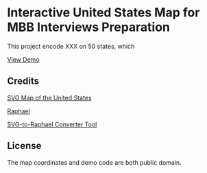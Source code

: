 # Interactive United States Map for MBB Interviews Preparation
This project encode XXX on 50 states, which

[View Demo](http://robflaherty.github.io/us-map-raphael/demo/demo-animated.html) 

## Credits
[SVG Map of the United States](http://commons.wikimedia.org/wiki/File:Blank_US_Map.svg)

[Raphael](http://raphaeljs.com)

[SVG-to-Raphael Converter Tool](http://toki-woki.net/p/SVG2RaphaelJS/)


## License
The map coordinates and demo code are both public domain.












